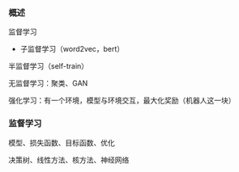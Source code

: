 ### 概述

监督学习

- 子监督学习（word2vec，bert）

半监督学习（self-train）

无监督学习：聚类、GAN

强化学习：有一个环境，模型与环境交互，最大化奖励（机器人这一块）



### 监督学习

模型、损失函数、目标函数、优化

决策树、线性方法、核方法、神经网络